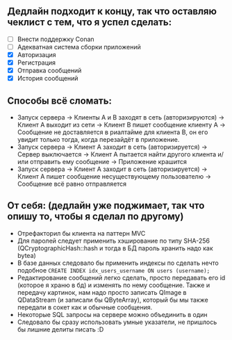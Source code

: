 ## Дедлайн подходит к концу, так что оставляю чеклист с тем, что я успел сделать:
- [ ] Внести поддержку Conan
- [ ] Адекватная система сборки приложений
- [x] Авторизация
- [x] Регистрация
- [x] Отправка сообщений
- [x] История сообщений

## Способы всё сломать:
- Запуск сервера -> Клиенты A и B заходят в сеть (авторизируются) -> Клиент A выходит из сети -> Клиент B пишет сообщение клиенту A -> Сообщение не доставляется в риалтайме для клиента B, он его увидит только тогда, когда перезайдёт в приложение.
- Запуск сервера -> Клиент A заходит в сеть (авторизируется) -> Сервер выключается -> Клиент A пытается найти другого клиента и/или отправить ему сообщение -> Приложение крашится
- Запуск сервера -> Клиент A заходит в сеть (авторизируется) -> Клиент A пишет сообщение несуществующему пользователю -> Сообщение всё равно отправляется


## От себя: (дедлайн уже поджимает, так что опишу то, чтобы я сделал по другому)
* Отрефакторил бы клиента на паттерн MVC
* Для паролей следует применить хэширование по типу SHA-256 (QCryptographicHash::hash и тогда в БД пароль хранить надо как bytea)
* В базе данных следовало бы применить индексы по сделать нечто подобное ``CREATE INDEX idx_users_username ON users (username);``
* Редактирование сообщений легко сделать, просто передавать его id (которое я храню в бд) и изменять по нему сообщение. Также и передачу картинок, нам надо просто записать QImage в QDataStream (и записали бы QByteArray), который бы мы также передали в сокет как и обычные сообщения.
* Некоторые SQL запросы на сервере можно объединить в один
* Следовало бы сразу использовать умные указатели, не пришлось бы лишние делиты писать :D
